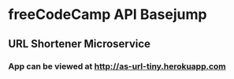 # freeCodeCamp API Basejump

## URL Shortener Microservice

### App can be viewed at http://as-url-tiny.herokuapp.com

